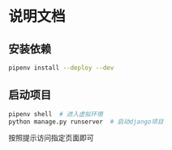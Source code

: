 # 说明文档

## 安装依赖

```bash
pipenv install --deploy --dev
```

## 启动项目

```bash
pipenv shell  # 进入虚拟环境
python manage.py runserver  # 启动django项目
```

按照提示访问指定页面即可
